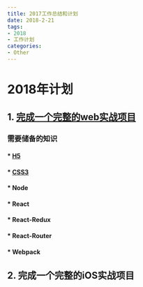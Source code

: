```yaml
---
title: 2017工作总结和计划
date: 2018-2-21
tags:
- 2018
- 工作计划
categories:
- Other
---
```

# 2018年计划
## 1. [完成一个完整的web实战项目](https://pareto.hylaa.net/signin)
### 需要储备的知识
#### * [H5](https://pan.baidu.com/s/1voM4nnHr9TupUYL3es74Ag)
#### * [CSS3](https://pan.baidu.com/s/1voM4nnHr9TupUYL3es74Ag)
#### * Node
#### * React
#### * React-Redux
#### * React-Router
#### * Webpack
## 2. 完成一个完整的iOS实战项目
